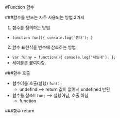 #Function  함수

###함수를 만드는 자주 사용되는 방법 2가지
1. 함수를 정의하는 방법
- `function fun(){ console.log('잼나'); }`
2. 함수 표현식을 변수에 참조하는 방법
- `var funny = function(){ console.log('재밌네'); };`
- 세미콜론 붙여야함.

###함수 호출
- 함수이름 호출(실행) `fun();`
    + undefind ==> return 값이 없어서 undefined 반환
- 함수를 참조!! `fun;` ==> 실행아님, 호출 아님
    + function

###함수 return 
